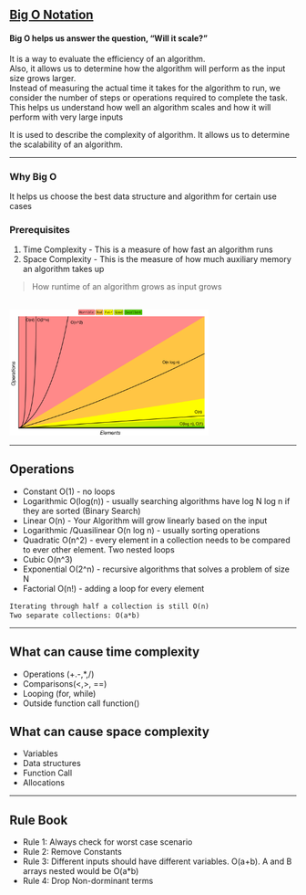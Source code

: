 ## [Big O Notation](https://en.wikipedia.org/wiki/Big_O_notation)

#### Big O helps us answer the question, “Will it scale?” <br>

It is a way to evaluate the efficiency of an algorithm.<br> Also, it allows us to determine how the algorithm will perform as the input size grows larger. <br> Instead of measuring the actual time it takes for the algorithm to run, we consider the number of steps or operations required to complete the task. <br> This helps us understand how well an algorithm scales and how it will perform with very large inputs

It is used to describe the complexity of algorithm. It allows us to determine the scalability of an algorithm.

<hr>

### Why Big O 
It helps us choose the best data structure and algorithm for certain use cases

### Prerequisites
1. Time Complexity - This is a measure of how fast an algorithm runs
2. Space Complexity - This is the measure of how much auxiliary memory an algorithm takes up

> How runtime of an algorithm grows as input grows
<br>
<img width="350" src="../../assets/bigo-cheat-sheet.png" alt="Big O"/>

<hr>

## Operations 
 * Constant O(1) - no loops
 * Logarithmic O(log(n)) - usually searching algorithms have log N  log n if they are sorted (Binary Search)
 * Linear O(n) - Your Algorithm will grow linearly based on the input
 * Logarithmic /Quasilinear O(n log n) - usually sorting operations
 * Quadratic O(n^2) - every element in a collection needs to be compared to ever other element. Two nested loops
 * Cubic O(n^3)
 * Exponential O(2^n) - recursive algorithms that solves a problem of size N
 * Factorial O(n!) - adding a loop for every element

```
Iterating through half a collection is still O(n)
Two separate collections: O(a*b)
```

<hr>

## What can cause time complexity
* Operations (+.-,*,/)
* Comparisons(<,>, ==)
* Looping (for, while)
* Outside function call function()

## What can cause space complexity
* Variables
* Data structures 
* Function Call
* Allocations

<hr>

## Rule Book
* Rule 1: Always check for worst case scenario
* Rule 2: Remove Constants
* Rule 3: Different inputs should have different variables. O(a+b). A and B arrays nested would be O(a*b)
* Rule 4: Drop Non-dorminant terms
